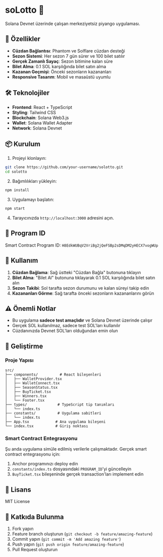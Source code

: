 # soLotto 🎰

Solana Devnet üzerinde çalışan merkeziyetsiz piyango uygulaması.

## 🚀 Özellikler

- **Cüzdan Bağlantısı**: Phantom ve Solflare cüzdan desteği
- **Sezon Sistemi**: Her sezon 7 gün sürer ve 100 bilet satılır
- **Gerçek Zamanlı Sayaç**: Sezon bitimine kalan süre
- **Bilet Alma**: 0.1 SOL karşılığında bilet satın alma
- **Kazanan Geçmişi**: Önceki sezonların kazananları
- **Responsive Tasarım**: Mobil ve masaüstü uyumlu

## 🛠️ Teknolojiler

- **Frontend**: React + TypeScript
- **Styling**: Tailwind CSS
- **Blockchain**: Solana Web3.js
- **Wallet**: Solana Wallet Adapter
- **Network**: Solana Devnet

## 📦 Kurulum

1. Projeyi klonlayın:
```bash
git clone https://github.com/your-username/solotto.git
cd solotto
```

2. Bağımlılıkları yükleyin:
```bash
npm install
```

3. Uygulamayı başlatın:
```bash
npm start
```

4. Tarayıcınızda `http://localhost:3000` adresini açın.

## 🔗 Program ID

Smart Contract Program ID: `H8EdkWUBqV2VriBg2jQeFSBp2sDMqDM2yHECX7vogWUp`

## 🎯 Kullanım

1. **Cüzdan Bağlama**: Sağ üstteki "Cüzdan Bağla" butonuna tıklayın
2. **Bilet Alma**: "Bilet Al" butonuna tıklayarak 0.1 SOL karşılığında bilet satın alın
3. **Sezon Takibi**: Sol tarafta sezon durumunu ve kalan süreyi takip edin
4. **Kazananları Görme**: Sağ tarafta önceki sezonların kazananlarını görün

## ⚠️ Önemli Notlar

- Bu uygulama **sadece test amaçlıdır** ve Solana Devnet üzerinde çalışır
- Gerçek SOL kullanılmaz, sadece test SOL'ları kullanılır
- Cüzdanınızda Devnet SOL'ları olduğundan emin olun

## 🔧 Geliştirme

### Proje Yapısı

```
src/
├── components/          # React bileşenleri
│   ├── WalletProvider.tsx
│   ├── WalletConnect.tsx
│   ├── SeasonStatus.tsx
│   ├── BuyTicket.tsx
│   ├── Winners.tsx
│   └── Footer.tsx
├── types/              # TypeScript tip tanımları
│   └── index.ts
├── constants/          # Uygulama sabitleri
│   └── index.ts
├── App.tsx            # Ana uygulama bileşeni
└── index.tsx          # Giriş noktası
```

### Smart Contract Entegrasyonu

Şu anda uygulama simüle edilmiş verilerle çalışmaktadır. Gerçek smart contract entegrasyonu için:

1. Anchor programınızı deploy edin
2. `constants/index.ts` dosyasındaki `PROGRAM_ID`'yi güncelleyin
3. `BuyTicket.tsx` bileşeninde gerçek transaction'ları implement edin

## 📄 Lisans

MIT License

## 🤝 Katkıda Bulunma

1. Fork yapın
2. Feature branch oluşturun (`git checkout -b feature/amazing-feature`)
3. Commit yapın (`git commit -m 'Add amazing feature'`)
4. Push yapın (`git push origin feature/amazing-feature`)
5. Pull Request oluşturun

